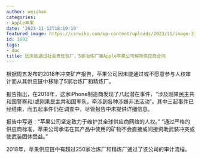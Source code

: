 ```yaml
---
author: weizhan
categories:
- Apple苹果
date: '2023-11-12T18:19:19'
featured_image: https://csrwiki.com/wp-content/uploads/2023/11/image-31.png
id: 1082
tags:
- doc
title: 因未能通过社会责任验厂，5家冶炼厂被Apple苹果公司解除供应商合同
---
```


根据周五发布的2018年冲突矿产报告，苹果公司因未能通过或不愿意参与人权审计而从其供应链中移除了5家冶炼厂和精炼厂。

报告指出，在2018年，这家iPhone制造商发现了八起潜在事件，“涉及刚果民主共和国警察和/或刚果民主共和国军队，牵涉到各种涉嫌非法活动”。其中三起事件已经结束，而五起事件仍在调查中，尽管报告中未提供详细信息。

报告中写道：“苹果公司坚定致力于维护其全球供应商网络的人权。”
“通过严格的供应商标准，苹果公司承诺在其产品中使用的矿物不会直接或间接资助武装冲突或使武装团体受益。”

2018年，苹果供应链中有超过250家冶炼厂和精炼厂通过了该公司的审计流程。


